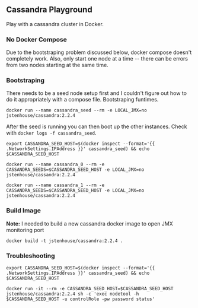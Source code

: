 ## Cassandra Playground

Play with a cassandra cluster in Docker.

### No Docker Compose

Due to the bootstraping problem discussed below, docker compose doesn't completely work. Also, only start one node at a time -- there can be errors from two nodes starting at the same time.

### Bootstraping

There needs to be a seed node setup first and I couldn't figure out how to do it appropriately with a compose file. Bootstraping funtimes.

```
docker run --name cassandra_seed --rm -e LOCAL_JMX=no jstenhouse/cassandra:2.2.4
```

After the seed is running you can then boot up the other instances. Check with `docker logs -f cassandra_seed`.

```
export CASSANDRA_SEED_HOST=$(docker inspect --format='{{ .NetworkSettings.IPAddress }}' cassandra_seed) && echo $CASSANDRA_SEED_HOST

docker run --name cassandra_0 --rm -e CASSANDRA_SEEDS=$CASSANDRA_SEED_HOST -e LOCAL_JMX=no jstenhouse/cassandra:2.2.4

docker run --name cassandra_1 --rm -e CASSANDRA_SEEDS=$CASSANDRA_SEED_HOST -e LOCAL_JMX=no jstenhouse/cassandra:2.2.4
```

### Build Image

**Note:** I needed to build a new cassandra docker image to open JMX monitoring port

```
docker build -t jstenhouse/cassandra:2.2.4 .
```

### Troubleshooting

```
export CASSANDRA_SEED_HOST=$(docker inspect --format='{{ .NetworkSettings.IPAddress }}' cassandra_seed) && echo $CASSANDRA_SEED_HOST

docker run -it --rm -e CASSANDRA_SEED_HOST=$CASSANDRA_SEED_HOST jstenhouse/cassandra:2.2.4 sh -c 'exec nodetool -h $CASSANDRA_SEED_HOST -u controlRole -pw password status'
```
